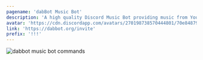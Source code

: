 ```yaml
---
pagename: 'dabBot Music Bot'
description: 'A high quality Discord Music Bot providing music from YouTube, Soundcloud, Twitch, Radio Stations, Discord.FM and much more!'
avatar: 'https://cdn.discordapp.com/avatars/270198738570444801/70e848794770b131a6a846b076003739.jpg'
link: 'https://dabbot.org/invite'
prefix: '!!!'
---
```

<div class="center">
  <img src="https://i-was-scammed-by.dabbot.org/8dbab8.png" alt="dabbot music bot commands">
</div>
<!--
This data was imported from ls.terminal.ink
-->
